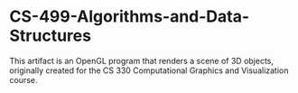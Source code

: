 # CS-499-Algorithms-and-Data-Structures

This artifact is an OpenGL program that renders a scene of 3D objects, originally created for the CS 330 Computational Graphics and Visualization course.
